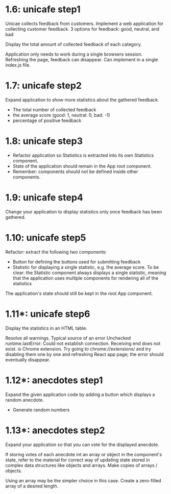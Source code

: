 # 1.6: unicafe step1
Unicae collects feedback from customers.
Implement a web application for collecting customer feedback.
3 options for feedback: good, neutral, and bad

Display the total amount of collected feedback of each category.

Application only needs to work during a single browsers session.
Refreshing the page, feedback can disappear.
Can implement in a single index.js file.


# 1.7: unicafe step2
Expand application to show more statistics about the gathered feedback.
- The total number of collected feedback
- the average score (good: 1, neutral: 0, bad: -1)
- percentage of positive feedback

# 1.8: unicafe step3
- Refactor application so Statistics is extracted into its own Statistics component.
- State of the application should remain in the App root component.
- Remember: components should not be defined inside other components.

# 1.9: unicafe step4
Change your application to display statistics only once feedback has been gathered.

# 1.10: unicafe step5
Refactor: extract the following two components:
- Button for defining the buttons used for submitting feedback
- Statistic for displaying a single statistic, e.g. the average score.
To be clear: the Statistic component always displays a single statistic, meaning that the application uses multiple components for rendering all of the statistics

The application's state should still be kept in the root App component.

# 1.11*: unicafe step6
Display the statistics in an HTML table.

Resolve all warnings. Typical source of an error Unchecked runtime.lastError: Could not establish connection. Receiving end does not exist. is Chrome extension. Try going to chrome://extensions/ and try disabling them one by one and refreshing React app page; the error should eventually disappear.

# 1.12*: anecdotes step1
Expand the given application code by adding a button which displays a random anecdote.
- Generate random numbers

# 1.13*: anecdotes step2
Expand your application so that you can vote for the displayed anecdote.

If storing votes of each anecdote int an array or object in the component's state, refer to the material for correct way of updating state stored in complex data structures like objects and arrays. Make copies of arrays / objects.

Using an array may be the simpler choice in this case. Create a zero-filled array of a desired length.
